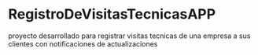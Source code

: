 # RegistroDeVisitasTecnicasAPP
proyecto desarrollado para registrar visitas tecnicas de una empresa a sus clientes con notificaciones de actualizaciones 
